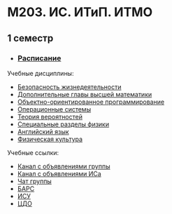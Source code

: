 # M203. ИС. ИТиП. ИТМО
## 1 семестр 

* ### [Расписание](https://my.itmo.ru/schedule)

Учебные дисциплины:
*  [Безопасность жизнедеятельности](Subjects/bzhd.md)
*  [Дополнительные главы высшей математики](Subjects/matan.md)
*  [Объектно-ориентированное программирование](Subjects/oop.md)
*  [Операционные системы](Subjects/os.md)
*  [Теория вероятностей](Subjects/teorver.md)
*  [Специальные разделы физики](Subjects/physics.md)
*  [Английский язык](https://vk.com/fltc.itmo)
*  [Физическая культура](https://isu.ifmo.ru/pls/apex/f?p=2153:15:108337501947348::NO:RP,3::)

Учебные ссылки:
* [Канал с объявлениями группы]()
* [Канал с объявлениями ИСа](https://t.me/itmo_is_24)
* [Чат группы]()
* [БАРС](https://bars.itmo.ru/bars/disciplines)
* [ИСУ](https://isu.ifmo.ru/)
* [ЦДО](https://de.ifmo.ru/)
